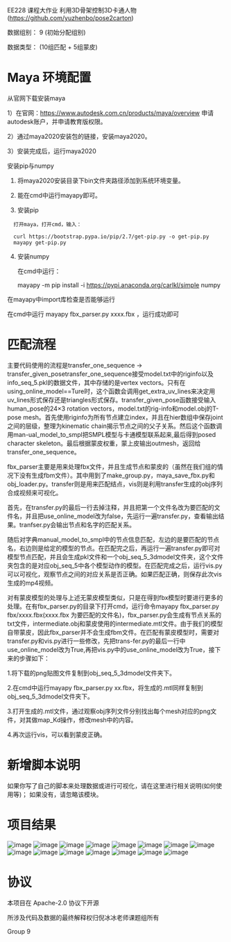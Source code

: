 EE228 课程大作业 利用3D骨架控制3D卡通人物 (https://github.com/yuzhenbo/pose2carton) 

数据组别： 9 (初始分配组别)

数据类型：  (10组匹配 + 5组蒙皮)

# Maya 环境配置
从官网下载安装maya
  
  1）在官网：https://www.autodesk.com.cn/products/maya/overview 申请autodesk账户，并申请教育版权限。
  
  2）通过maya2020安装包的链接，安装maya2020。
  
  3）安装完成后，运行maya2020

安装pip与numpy
  
  1)	将maya2020安装目录下bin文件夹路径添加到系统环境变量。
  
  2)	能在cmd中运行mayapy即可。
  
  3)	安装pip
      
      打开maya，打开cmd，输入：
      
      curl https://bootstrap.pypa.io/pip/2.7/get-pip.py -o get-pip.py
      mayapy get-pip.py
  
  4)  安装numpy
      
      在cmd中运行：
      
      mayapy -m pip install -i https://pypi.anaconda.org/carlkl/simple numpy

在mayapy中import库检查是否能够运行

在cmd中运行 mayapy fbx_parser.py xxxx.fbx ，运行成功即可



# 匹配流程
主要代码使用的流程是transfer_one_sequence -> transfer_given_posetransfer_one_sequence接受model.txt中的riginfo以及info_seq_5.pkl的数据文件，其中存储的是vertex vectors。只有在using_online_model==Ture时，这个函数会调用get_extra_uv_lines来决定用uv_lines形式保存还是triangles形式保存。transfer_given_pose函数接受输入human_pose的24×3 rotation vectors，model.txt的rig-info和model.obj的T-pose mesh。首先使用riginfo为所有节点建立index，并且在hier数组中保存joint之间的层级，整理为kinematic chain揭示节点之间的父子关系。然后这个函数调用man-ual_model_to_smpl把SMPL模型与卡通模型联系起来,最后得到posed character skeleton。最后根据蒙皮权重，蒙上皮输出outmesh，返回给transfer_one_sequence。

fbx_parser主要是用来处理fbx文件，并且生成节点和蒙皮的（虽然在我们组的情况下没有生成fbm文件）。其中用到了make_group.py，maya_save_fbx.py和obj_loader.py。transfer则是用来匹配结点，vis则是利用transfer生成的obj序列合成视频来可视化。

首先，在transfer.py的最后一行去掉注释，并且把第一个文件名改为要匹配的文件名，并且把use_online_model改为false，先运行一遍transfer.py，查看输出结果。tranfser.py会输出节点和名字的匹配关系。

随后对字典manual_model_to_smpl中的节点信息匹配，左边的是要匹配的节点名，右边则是给定的模型的节点。在匹配完之后，再运行一遍transfer.py即可对模型节点匹配，并且会生成pkl文件和一个obj_seq_5_3dmodel文件夹，这个文件夹包含的是对应obj_seq_5中各个模型动作的模型。在匹配完成之后，运行vis.py可以可视化，观察节点之间的对应关系是否正确。如果匹配正确，则保存此次vis生成的mp4视频。

对有蒙皮模型的处理与上述无蒙皮模型类似，只是在得到fbx模型时要进行更多的处理。在有fbx_parser.py的目录下打开cmd，运行命令mayapy fbx_parser.py fbx/xxxx.fbx(xxxx.fbx
为要匹配的文件名)，fbx_parser.py会生成有节点关系的txt文件，intermediate.obj和蒙皮使用的intermediate.mtl文件。由于我们的模型自带蒙皮，因此fbx_parser并不会生成fbm文件。在匹配有蒙皮模型时，需要对transfer.py和vis.py进行一些修改，先把trans-fer.py的最后一行中use_online_model改为True,再把vis.py中的use_online_model改为True，接下来的步骤如下：

1.将下载的png贴图文件复制到obj_seq_5_3dmodel文件夹下。

2.在cmd中运行mayapy fbx_parser.py xx.fbx，将生成的.mtl同样复制到obj_seq_5_3dmodel文件夹下。

3.打开生成的.mtl文件，通过观察obj序列文件分别找出每个mesh对应的png文件，对其做map_Kd操作，修改mesh中的内容。

4.再次运行vis，可以看到蒙皮正确。




# 新增脚本说明

如果你写了自己的脚本来处理数据或进行可视化，请在这里进行相关说明(如何使用等)； 如果没有，请忽略该模块。



# 项目结果

![image](../img/00.png)
![image](../img/001.png)
![image](../img/002.png)
![image](../img/004.png)
![image](../img/005.png)
![image](../img/004.png)
![image](../img/10057.png)
![image](../img/16107.png)
![image](../img/16735.png)
![image](../img/17878.png)
![image](../img/3648.png)
![image](../img/372.png)
![image](../img/7179.png)
![image](../img/9465.png)
![image](../img/9885.png)


# 协议 
本项目在 Apache-2.0 协议下开源

所涉及代码及数据的最终解释权归倪冰冰老师课题组所有

Group 9
